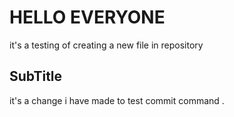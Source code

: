 # HELLO EVERYONE 

it's a testing of creating a new file in repository


## SubTitle

it's a change i have made to test commit command .